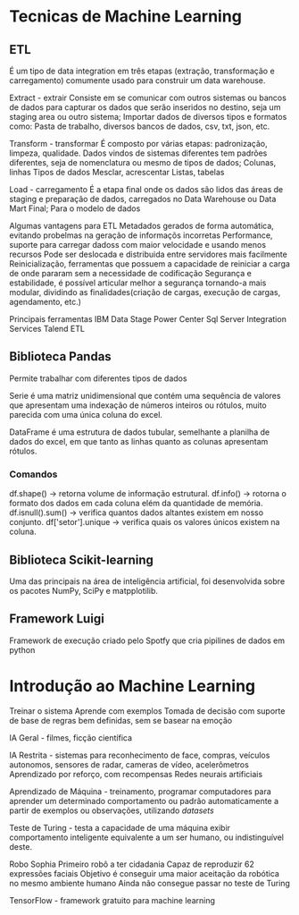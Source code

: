 # Tecnicas de Machine Learning
## ETL
É um tipo de data integration em três etapas (extração, transformação e carregamento) comumente usado para construir um data warehouse.

Extract - extrair
Consiste em se comunicar com outros sistemas ou bancos de dados para capturar os dados que serão inseridos no destino, seja um staging area ou outro sistema;
	Importar dados de diversos tipos e formatos como:
	Pasta de trabalho, diversos bancos de dados, csv, txt, json, etc.
	
	
	
Transform - transformar
É composto por várias etapas: padronização, limpeza, qualidade. Dados vindos de sistemas diferentes tem padrões diferentes, seja de nomenclatura ou mesmo de tipos de dados;
	Colunas, linhas
	Tipos de dados
	Mesclar, acrescentar
	Listas, tabelas


Load - carregamento
É a etapa final onde os dados são lidos das áreas de staging e preparação de dados, carregados no Data Warehouse ou Data Mart Final;
	Para o modelo de dados
	

Algumas vantagens para ETL
Metadados gerados de forma automática, evitando probelmas na geração de informaçõs incorretas
Performance, suporte para carregar dadoss com maior velocidade e usando menos recursos
Pode ser deslocada e distribuida entre servidores mais facilmente
Reinicialização, ferramentas que possuem a capacidade de reiniciar a carga de onde pararam sem a necessidade de codificação
Segurança e estabilidade, é possível articular melhor a segurança tornando-a mais modular, dividindo as finalidades(criação de cargas, execução de cargas, agendamento, etc.)

Principais ferramentas
IBM Data Stage
Power Center
Sql Server Integration Services
Talend ETL

## Biblioteca Pandas
Permite trabalhar com diferentes tipos de dados

Serie é uma matriz unidimensional que contém uma sequência de valores que apresentam uma indexação de números inteiros ou rótulos, muito parecida com uma única coluna do excel.

DataFrame é uma estrutura de dados tubular, semelhante a planilha de dados do excel, em que tanto as linhas quanto as colunas apresentam rótulos.

### Comandos
df.shape() -> retorna volume de informação estrutural.
df.info() -> rotorna o formato dos dados em cada coluna elém da quantidade de memória. 
df.isnull().sum() -> verifica quantos dados altantes existem em nosso conjunto.
df['setor'].unique -> verifica quais os valores únicos existem na coluna.


## Biblioteca Scikit-learning
Uma das principais na área de inteligência artificial, foi desenvolvida sobre os pacotes NumPy, SciPy e matpplotilib.


## Framework Luigi

Framework de execução criado pelo Spotfy que cria pipilines de dados em python


# Introdução ao Machine Learning
Treinar o sistema
Aprende com exemplos
Tomada de decisão com suporte de base de regras bem definidas, sem se basear na emoção

IA Geral - filmes, ficção científica

IA Restrita - sistemas para reconhecimento de face, compras, veículos autonomos, sensores de radar, cameras de vídeo, acelerômetros
	Aprendizado por reforço, com recompensas
	Redes neurais artificiais
	
	
Aprendizado de Máquina - treinamento, programar computadores para aprender um determinado comportamento ou padrão automaticamente a partir de exemplos ou observações, utilizando *datasets*

Teste de Turing - testa a capacidade de uma máquina exibir comportamento inteligente equivalente a um ser humano, ou indistinguível deste.

Robo Sophia
Primeiro robô a ter cidadania
Capaz de reproduzir 62 expressões faciais
Objetivo é conseguir uma maior aceitação da robótica no mesmo ambiente humano
Ainda não consegue passar no teste de Turing


TensorFlow - framework gratuito para machine learning

























